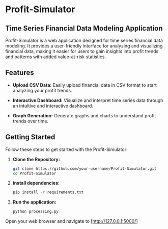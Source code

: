 # Profit-Simulator

## Time Series Financial Data Modeling Application

Profit-Simulator is a web application designed for time series financial data modeling. It provides a user-friendly interface for analyzing and visualizing financial data, making it easier for users to gain insights into profit trends and patterns with added value-at-risk statistics.

## Features

- **Upload CSV Data:** Easily upload financial data in CSV format to start analyzing your profit trends.

- **Interactive Dashboard:** Visualize and interpret time series data through an intuitive and interactive dashboard.

- **Graph Generation:** Generate graphs and charts to understand profit trends over time.

## Getting Started

Follow these steps to get started with the Profit-Simulator:

1. **Clone the Repository:**
   ```bash
   git clone https://github.com/your-username/Profit-Simulator.git
   cd Profit-Simulator

2. **install dependencies:**
   ```bash
   pip install -r requirements.txt

3. **Run the application:**
   ```bash
   python processing.py
Open your web browser and navigate to [http://127.0.0.1:5000/]


